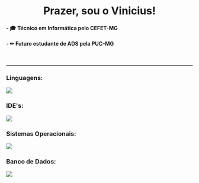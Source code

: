 <h1 align="center"> Prazer, sou o Vinicius!</h1>
<h4 align="left"> - 🎓 Técnico em Informática pelo CEFET-MG </h3>
<h4 align="left"> - ✏ Futuro estudante de ADS pela PUC-MG </h3>

<br>

---
<h3 align="left">Linguagens:</h3>
<a href="https://skillicons.dev">
    <img src="https://skillicons.dev/icons?i=c,cpp,java,python,php,html,css" />
  </a>

<h3 align="left">IDE's:</h3>
<a href="https://skillicons.dev">
    <img src="https://skillicons.dev/icons?i=vscode,eclipse"/> 
</a>

<h3 align="left">Sistemas Operacionais:</h3>
<a href="https://skillicons.dev">
    <img src="https://skillicons.dev/icons?i=windows,ubuntu" />
  </a>

<h3 align="left">Banco de Dados:</h3>
<a href="https://skillicons.dev">
    <img src="https://skillicons.dev/icons?i=mysql" />
  </a>


<!--
**ViniciusCandido0/ViniciusCandido0** is a ✨ _special_ ✨ repository because its `README.md` (this file) appears on your GitHub profile.

Here are some ideas to get you started:

- 🔭 I’m currently working on ...
- 🌱 I’m currently learning ...
- 👯 I’m looking to collaborate on ...
- 🤔 I’m looking for help with ...
- 💬 Ask me about ...
- 📫 How to reach me: ...
- 😄 Pronouns: ...
- ⚡ Fun fact: ...
-->
